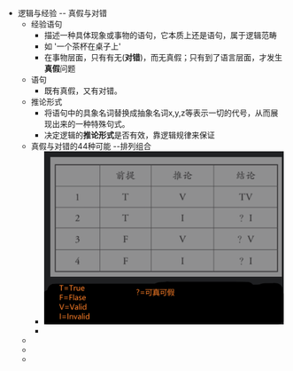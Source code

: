 - 逻辑与经验 -- 真假与对错
	- 经验语句
		- 描述一种具体现象或事物的语句，它本质上还是语句，属于逻辑范畴
		- 如 '一个茶杯在桌子上'
		- 在事物层面，只有有无(**对错**)，而无真假；只有到了语言层面，才发生**真假**问题
	- 语句
		- 既有真假，又有对错。
	- 推论形式
		- 将语句中的具象名词替换成抽象名词x,y,z等表示一切的代号，从而展现出来的一种特殊句式。
		- 决定逻辑的**推论形式**是否有效，靠逻辑规律来保证
	- 真假与对错的44种可能 --排列组合
		- ![image.png](../assets/image_1647761258968_0.png)
		-
	-
	-
	-